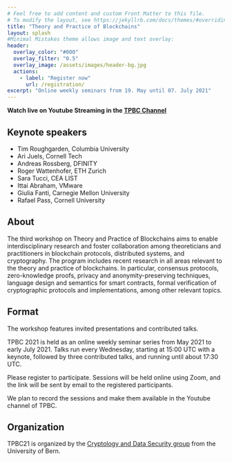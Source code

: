 ```yaml
---
# Feel free to add content and custom Front Matter to this file.
# To modify the layout, see https://jekyllrb.com/docs/themes/#overriding-theme-defaults
title: "Theory and Practice of Blockchains"
layout: splash
#Minimal Mistakes theme allows image and text overlay:
header:
  overlay_color: "#000"
  overlay_filter: "0.5"
  overlay_image: /assets/images/header-bg.jpg
  actions:
    - label: "Register now"
      url: /registration/
excerpt: "Online weekly seminars from 19. May until 07. July 2021"
--- 
```


**Watch live on Youtube Streaming in the [TPBC Channel](https://www.youtube.com/channel/UC_twxak5nXJrG-krI2c8YJA/featured)**


## Keynote speakers

* Tim Roughgarden, Columbia University
* Ari Juels, Cornell Tech
* Andreas Rossberg, DFINITY
* Roger Wattenhofer, ETH Zurich
* Sara Tucci, CEA LIST
* Ittai Abraham, VMware
* Giulia Fanti, Carnegie Mellon University
* Rafael Pass, Cornell University


## About

The third workshop on Theory and Practice of Blockchains aims to enable interdisciplinary research and foster collaboration among theoreticians and practitioners in blockchain protocols, distributed systems, and cryptography.
The program includes recent research in all areas relevant to the theory and practice of blockchains.  In particular, consensus protocols, zero-knowledge proofs, privacy and anonymity-preserving techniques, language design and semantics for smart contracts, formal verification of cryptographic protocols and implementations, among other relevant topics.


## Format

The workshop features invited presentations and contributed talks.

TPBC 2021 is held as an online weekly seminar series from May 2021 to early
July 2021.  Talks run every Wednesday, starting at 15:00 UTC with a keynote,
followed by three contributed talks, and running until about 17:30 UTC.

Please register to participate.  Sessions will be held online using Zoom, and the link will be sent by email to the registered participants.

We plan to record the sessions and make them available in the Youtube channel of TPBC.


## Organization

TPBC21 is organized by the [Cryptology and Data Security group](https://crypto.unibe.ch/) from the University of Bern.
